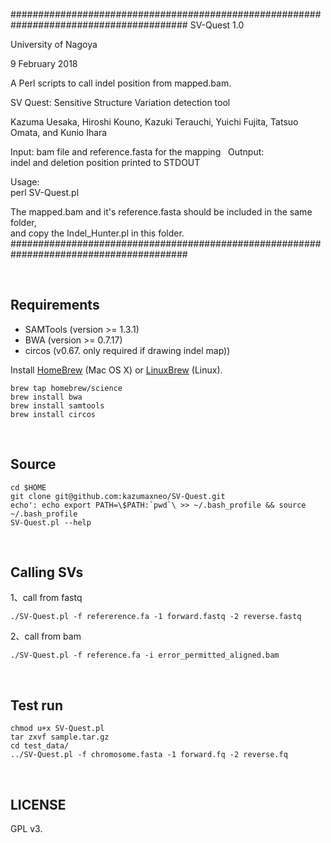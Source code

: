 ######################################################################################## 
SV-Quest 1.0

University of Nagoya  

9 February 2018    
 
A Perl scripts to call indel position from mapped.bam.   

SV Quest: Sensitive Structure Variation detection tool

Kazuma Uesaka, Hiroshi Kouno, Kazuki Terauchi, Yuichi Fujita, Tatsuo Omata, and Kunio Ihara  



Input: 
  bam file and reference.fasta for the mapping   
Outnput:	
  indel and deletion position printed to STDOUT  

Usage:  
  perl SV-Quest.pl    


 The mapped.bam and it's reference.fasta should be included in the same folder,  
 and copy the Indel_Hunter.pl in this folder.
########################################################################################

    
## Requirements  
- SAMTools  (version >= 1.3.1)   
- BWA (version >= 0.7.17)  
- circos (v0.67. only required if drawing indel map))  


Install [HomeBrew](http://brew.sh/) (Mac OS X) or [LinuxBrew](http://brew.sh/linuxbrew/) (Linux).  
```
brew tap homebrew/science
brew install bwa
brew install samtools
brew install circos
```
    


## Source
```
cd $HOME 
git clone git@github.com:kazumaxneo/SV-Quest.git
echo': echo export PATH=\$PATH:`pwd`\ >> ~/.bash_profile && source ~/.bash_profile
SV-Quest.pl --help  
```
    


## Calling SVs
1、call from fastq
```
./SV-Quest.pl -f refererence.fa -1 forward.fastq -2 reverse.fastq
```

2、call from bam
```
./SV-Quest.pl -f reference.fa -i error_permitted_aligned.bam
```
    
## Test run
```
chmod u+x SV-Quest.pl
tar zxvf sample.tar.gz
cd test_data/
../SV-Quest.pl -f chromosome.fasta -1 forward.fq -2 reverse.fq
```  
    


## LICENSE ##

GPL v3.


